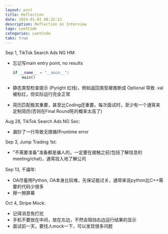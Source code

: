 ```yaml
---
layout: post
title: Reflection
date: 2024-01-01 00:32:13
description: Reflection on Interview
tags: LeetCode
categories: LeetCode
tabs: true
---
```


Sep 1, TikTok Search Ads NG HM:
- 忘记写main entry point, no results
    ```python
    if __name__ = "__main__":
        main()
    ```
- 静态类型检查提示 (Pyright 红线)，例如返回类型被推断成 Optional 导致 .val 被标红，但实际运行完全正常

- 简历匹配极其重要，甚至比Coding还重要。每次面试时，至少有一个通宵来定制简历(否则在Final Round死的概率太高了)


Aug 28, TikTok Search Ads NG Sec:
- 漏抄了一行导致无限循环runtime error

Sep 3, Jump Trading 1st:
- "不需要准备"准备都是骗人的，一定要在接触之前(包括了解信息的meeting/chat)，通宵投入地了解公司

Sep 13, 千禧年:
- OA尽量用Python, OA本身比较难，先保证能过关，通常来说python比C++需要的代码少很多
- 擦一擦屏幕

Oct 4, Stripe Mock:
- 记得消息免打扰
- 手机不要放在中间，放在左边，不然会阻挡右边运行结果的显示
- 面试前一天，要找人mock一下，可以发现很多问题


